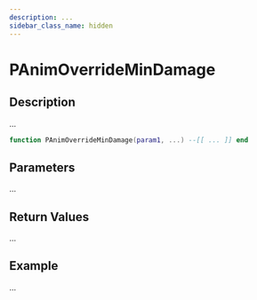 ```yaml
---
description: ...
sidebar_class_name: hidden
---
```


# PAnimOverrideMinDamage

## Description

...

```lua
function PAnimOverrideMinDamage(param1, ...) --[[ ... ]] end
```

## Parameters

...

## Return Values

...

## Example

...


